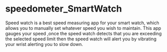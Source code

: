 # speedometer_SmartWatch
Speed watch is a best speed measuring app for your smart watch, which allows you to manually set whatever speed you wish to maintain. This app gauges your speed ,once the speed watch detects that you are exceeding the selected speed limit then the speed watch will alert you by vibrating your wrist alerting you to slow down.
